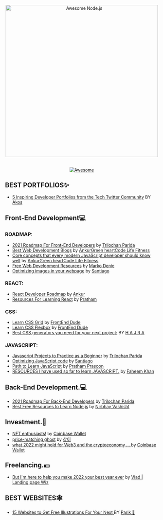<div align="center">
	<div>
		<img width="500" src="assests/awesome-twitter-threads.svg" alt="Awesome Node.js">
	</div>
	<br>
	<br>
	<a href="https://awesome.re">
		<img src="https://awesome.re/badge-flat2.svg" alt="Awesome">
	</a>
	<br>
</div>

## BEST PORTFOLIOS✨
- [5 Inspiring Developer Portfolios from the Tech Twitter Community](https://twitter.com/akoskm/status/1477954945768898565) BY [Akos](https://twitter.com/akoskm)

## Front-End Development💻
### ROADMAP:
- [2021 Roadmap For Front-End Developers](https://twitter.com/TechParida/status/1309353944418865152) by [Trilochan Parida](https://twitter.com/TechParida)
- [Best Web Development Blogs](https://twitter.com/TheAnkurTyagi/status/1306637706420604928) by [AnkurGreen heartCode Life Fitness](https://twitter.com/TheAnkurTyagi)
- [Core concepts that every modern JavaScript developer should know well](https://twitter.com/TheAnkurTyagi/status/1312386619706540045) by [AnkurGreen heartCode Life Fitness](https://twitter.com/TheAnkurTyagi)
- [Free Web Development Resources](https://twitter.com/denicmarko/status/1277492413032992768) by [Marko Denic](https://twitter.com/denicmarko)
- [Optimizing images in your webpage](https://twitter.com/svpino/status/1288107645908353024) by [Santiago](https://twitter.com/svpino)
### REACT:
- [React Developer Roadmap](https://twitter.com/TheAnkurTyagi/status/1315289260044349441) by [Ankur](https://twitter.com/TheAnkurTyagi)
- [Resources For Learning React](https://twitter.com/Prathkum/status/1297814772113539072) by [Pratham](https://twitter.com/Prathkum)

### CSS:
- [Learn CSS Grid](https://twitter.com/frontenddude/status/1294969319756103680) by [FrontEnd Dude](https://twitter.com/frontenddude)
- [Learn CSS Flexbox](https://twitter.com/frontenddude/status/1300785491109961730) by [FrontEnd Dude](https://twitter.com/frontenddude)
- [Best CSS generators you need for your next project:](https://twitter.com/codewithhajra/status/1475730815850098689) BY [H A J R A](https://twitter.com/codewithhajra)
### JAVASCRIPT:
- [Javascript Projects to Practice as a Beginner](https://twitter.com/TechParida/status/1304255993816190977) by [Trilochan Parida](https://twitter.com/TechParida)
- [Optimizing JavaScript code](https://twitter.com/svpino/status/1288446622565904385) by [Santiago](https://twitter.com/svpino)
- [Path to Learn JavaScript](https://twitter.com/PrasoonPratham/status/1315535517434277890) by [Pratham Prasoon](https://twitter.com/PrasoonPratham)
- [RESOURCES I have used so far to learn JAVASCRIPT.](https://twitter.com/faheem_khan_dev/status/1483067996423684101) by [Faheem Khan](https://twitter.com/faheem_khan_dev) 
## Back-End Development.💻

- [2021 Roadmap For Back-End Developers](https://twitter.com/TechParida/status/1310167081313206272) by [Trilochan Parida](https://twitter.com/TechParida)
- [Best Free Resources to Learn Node.js](https://twitter.com/nirbhayvashisht/status/1309163230338588672) by [Nirbhay Vashisht](https://twitter.com/nirbhayvashisht)

## Investment.🤑
- [NFT enthusiasts!](https://twitter.com/CoinbaseWallet/status/1482096434975498240) by [Coinbase Wallet](https://twitter.com/CoinbaseWallet)
- [price-matching ghost](https://twitter.com/4adybug/status/1480215843883692033) by [창이](https://twitter.com/4adybug)
- [what 2022 might hold for Web3 and the cryptoeconomy ... ](https://twitter.com/coinbase/status/1478119036776972292) by [Coinbase Wallet](https://twitter.com/CoinbaseWallet)

## Freelancing.💵
- [But I'm here to help you make 2022 your best year ever](https://twitter.com/VladPasca5/status/1481241563548241920) by [Vlad | Landing page Wiz](https://twitter.com/VladPasca5)

## BEST WEBSITES🕸️
- [15 Websites to Get Free Illustrations For Your Next ](https://twitter.com/parik36/status/1477986731873898496) BY [Parik 🌱](https://twitter.com/parik36)

